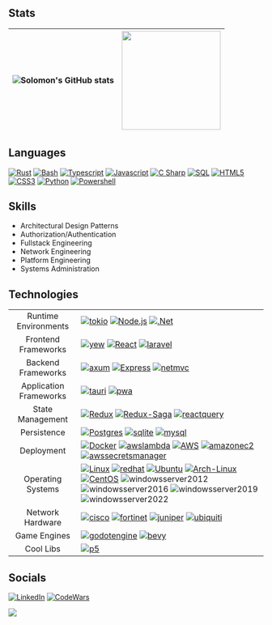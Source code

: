 ## Stats
| ![Solomon's GitHub stats](https://github-readme-stats.vercel.app/api?username=sollambert&show_icons=true&count_private=true&theme=tokyonight) | <img height="195" src="https://github-readme-stats.vercel.app/api/top-langs/?username=sollambert&langs_count=6&hide_title=true&layout=compact&hide=HTML,CSS&theme=vision-friendly-dark"/> |
|-|-|

## Languages
<!-- ![Top Langs](https://github-readme-stats.vercel.app/api/top-langs/?username=sollambert&hide_title=true&layout=compact&hide=HTML&card_width=200&theme=vision-friendly-dark) -->
[![Rust]][Rust] [![Bash]][Bash] [![Typescript]][Typescript] [![Javascript]][Javascript] [![C Sharp]][C Sharp] [![SQL]][SQL] [![HTML5]][HTML5] [![CSS3]][CSS3] [![Python]][Python] [![Powershell]][Powershell]

## Skills
- Architectural Design Patterns
- Authorization/Authentication
- Fullstack Engineering
- Network Engineering
- Platform Engineering
- Systems Administration

## Technologies
|||
|:---:|:---|
| Runtime Environments | [![tokio][tokio]][tokio-url] [![Node.js][Node.js]][Node-url] [![.Net][Net]][Net-url] |
| Frontend Frameworks | [![yew][yew]][yew-url] [![React][React.js]][React-url] [![laravel][laravel]][laravel-url] |
| Backend Frameworks | [![axum][axum]][axum-url] [![Express][Express.js]][Express-url] [![netmvc][netmvc]][netmvc-url] |
| Application Frameworks | [![tauri][tauri]][tauri-url] [![pwa][pwa]][pwa-url] |
| State Management | [![Redux][Redux]][Redux-url] [![Redux-Saga][Reduxsaga]][Reduxsaga-url] [![reactquery][reactquery]][reactquery-url] |
| Persistence | [![Postgres][postgres]][postgres-url] [![sqlite][sqlite]][sqlite-url] [![mysql][mysql]][mysql-url] |
| Deployment | [![Docker][docker]][docker-url] [![awslambda][awslambda]][awslambda-url] [![AWS][AWS]][AWS-url] [![amazonec2][amazonec2]][amazonec2-url] [![awssecretsmanager][awssecretsmanager]][awssecretsmanager-url] |
| Operating Systems | [![Linux][linux]][linux-url] [![redhat][redhat]][redhat-url] [![Ubuntu][ubuntu]][ubuntu-url] [![Arch-Linux][arch]][arch-url]  [![CentOS][centos]][centos-url] ![windowsserver2012][windowsserver2012] ![windowsserver2016][windowsserver2016] ![windowsserver2019][windowsserver2019] ![windowsserver2022][windowsserver2022] |
| Network Hardware | [![cisco][cisco]][cisco-url] [![fortinet][fortinet]][fortinet-url] [![juniper][juniper]][juniper-url] [![ubiquiti][ubiquiti]][ubiquiti-url] |
| Game Engines | [![godotengine][godotengine]][godotengine-url] [![bevy][bevy]][bevy-url] |
| Cool Libs | [![p5][p5.js]][p5-url] |

## Socials

[![LinkedIn][linkedin-shield]][linkedin-url]
[![CodeWars][codewars]][codewars-url]

![](https://komarev.com/ghpvc/?username=sollambert&label=Visitors+Count&color=green&style=for-the-badge)

<!-- MARKDOWN LINKS & IMAGES -->

<!-- Badge Template
[![NAME][NAME]][NAME-url]

[NAME]: https://img.shields.io/badge/NAME-30333a?style=for-the-badge&logo=LOGO&logoColor=FFFFFF
[NAME-url]: URL
-->

<!-- Runtime Environments -->
[tokio]: https://img.shields.io/badge/Tokio-30333a?style=for-the-badge&logo=tokio&logoColor=FFFFFF
[tokio-url]: https://tokio.rs/
[Node.js]: https://img.shields.io/badge/Node.js-30333a?style=for-the-badge&logo=nodedotjs&logoColor=4FA34D
[Node-url]: https://nodejs.org/
[Net]: https://img.shields.io/badge/%2ENET-30333a?style=for-the-badge&logo=dotnet&logoColor=61DAFB
[Net-url]: https://dotnet.microsoft.com/en-us/
<!-- Frontend Frameworks -->
[yew]: https://img.shields.io/badge/yew-30333a?style=for-the-badge&logo=yew&logoColor=A9DDC8
[yew-url]: https://yew.rs
[React.js]: https://img.shields.io/badge/React-30333a?style=for-the-badge&logo=react&logoColor=61DAFB
[React-url]: https://reactjs.org/
[laravel]: https://img.shields.io/badge/Laravel-30333a?style=for-the-badge&logo=laravel&logoColor=CD5036
[laravel-url]: https://laravel.com/
<!-- Backend Frameworks -->
[Express.js]: https://img.shields.io/badge/Express.js-30333a?style=for-the-badge&logo=express&logoColor=36CAFC
[Express-url]: https://expressjs.com/
[netmvc]: https://img.shields.io/badge/ASP%2ENET%20MVC-30333a?style=for-the-badge
[netmvc-url]: https://dotnet.microsoft.com/en-us/
[axum]: https://img.shields.io/badge/AXUM-30333a?style=for-the-badge&logo=axum&logoColor=FFFFFF
[axum-url]: https://github.com/tokio-rs/axum
<!-- Application Frameworks -->
[pwa]: https://img.shields.io/badge/pwa-30333a?style=for-the-badge&logo=pwa&logoColor=FFFFFF
[pwa-url]: https://web.dev/explore/progressive-web-apps
[tauri]: https://img.shields.io/badge/Tauri-30333a?style=for-the-badge&logo=tauri&logoColor=21C0D4
[tauri-url]: https://v2.tauri.app/
<!-- State Management -->
[Redux]: https://img.shields.io/badge/Redux-30333a?style=for-the-badge&logo=redux&logoColor=7747BA
[Redux-url]: https://redux.js.org/
[Reduxsaga]: https://img.shields.io/badge/Redux-Sagas-30333a?style=for-the-badge&logo=reduxsaga&logoColor=82D473
[Reduxsaga-url]: https://redux-saga.js.org/
[ReactQuery]: https://img.shields.io/badge/React%20Query-30333a?style=for-the-badge&logo=reactquery&logoColor=61DAFB
[ReactQuery-url]: https://tanstack.com/query/latest
<!-- Persistence -->
[postgres]: https://img.shields.io/badge/Postgres-30333a?style=for-the-badge&logo=postgresql&logoColor=2C6790
[postgres-url]: https://www.postgresql.org/
[sqlite]: https://img.shields.io/badge/sqlite-30333a?style=for-the-badge&logo=sqlite&logoColor=3696CB
[sqlite-url]: https://www.sqlite.org/
[mysql]: https://img.shields.io/badge/mysql-30333a?style=for-the-badge&logo=mysql&logoColor=E1882A
[mysql-url]: https://www.mysql.com/
<!-- Deployment -->
[docker]: https://img.shields.io/badge/Docker-30333a?style=for-the-badge&logo=docker&logoColor=4796e6
[docker-url]: https://www.docker.com/
[heroku]: https://img.shields.io/badge/Heroku-30333a?style=for-the-badge&logo=heroku&logoColor=604888
[heroku-url]: https://www.heroku.com/
[amazonec2]: https://img.shields.io/badge/AWS%20EC2-30333a?style=for-the-badge&logo=amazonec2&logoColor=FFFFFF
[amazonec2-url]: https://aws.amazon.com/
[AWS]: https://img.shields.io/badge/AWS-30333a?style=for-the-badge&logo=amazonwebservices&logoColor=FFFFFF
[AWS-url]: https://aws.amazon.com/
[awslambda]: https://img.shields.io/badge/aws%20lambda-30333a?style=for-the-badge&logo=awslambda&logoColor=FFFFFF
[awslambda-url]: https://aws.amazon.com/
[awssecretsmanager]: https://img.shields.io/badge/aws%20secrets%20manager-30333a?style=for-the-badge&logo=awssecretsmanager&logoColor=FFFFFF
[awssecretsmanager-url]: https://aws.amazon.com/
<!-- Operating Systems -->
[linux]: https://img.shields.io/badge/Linux-30333a?style=for-the-badge&logo=linux&logoColor=d0d0d0
[linux-url]: https://www.linuxfoundation.org/
[ubuntu]: https://img.shields.io/badge/Ubuntu-30333a?style=for-the-badge&logo=ubuntu&logoColor=d95d33
[ubuntu-url]: https://ubuntu.com/
[arch]: https://img.shields.io/badge/Arch-30333a?style=for-the-badge&logo=archlinux&logoColor=418dc6
[arch-url]: https://archlinux.org/
[redhat]: https://img.shields.io/badge/Redhat-30333a?style=for-the-badge&logo=redhat&logoColor=EC0019
[redhat-url]: https://www.redhat.com/en
[centos]: https://img.shields.io/badge/CentOS-30333a?style=for-the-badge&logo=centos&logoColor=965388
[centos-url]: https://www.centos.org/
[windowsserver2012]: https://img.shields.io/badge/Windows%20Server%202012-30333a?style=for-the-badge
[windowsserver2016]: https://img.shields.io/badge/Windows%20Server%202016-30333a?style=for-the-badge
[windowsserver2019]: https://img.shields.io/badge/Windows%20Server%202019-30333a?style=for-the-badge
[windowsserver2022]: https://img.shields.io/badge/Windows%20Server%202022-30333a?style=for-the-badge
<!-- Network Hardware -->
[fortinet]: https://img.shields.io/badge/Fortinet-30333a?style=for-the-badge&logo=fortinet&logoColor=FFFFFF
[fortinet-url]: https://www.fortinet.com/
[cisco]: https://img.shields.io/badge/Cisco-30333a?style=for-the-badge&logo=cisco&logoColor=FFFFFF
[cisco-url]: https://www.cisco.com/
[ubiquiti]: https://img.shields.io/badge/Ubiquiti-30333a?style=for-the-badge&logo=ubiquiti&logoColor=FFFFFF
[ubiquiti-url]: https://www.ui.com/introduction
[juniper]: https://img.shields.io/badge/Juniper-30333a?style=for-the-badge&logo=junipernetworks&logoColor=FFFFFF
[juniper-url]: https://www.juniper.net/us/en.html
<!-- Game Engines -->
[godotengine]: https://img.shields.io/badge/Godot-30333a?style=for-the-badge&logo=godotengine&logoColor=407FB4
[godotengine-url]: https://godotengine.org/
[bevy]: https://img.shields.io/badge/bevy-30333a?style=for-the-badge&logo=bevy&logoColor=E9E9E9
[bevy-url]: https://www.centos.org/
<!-- Cool Libs -->
[p5.js]: https://img.shields.io/badge/p5.js-30333a?style=for-the-badge&logo=p5dotjs&logoColor=F3245C
[p5-url]: https://p5js.org/
<!-- Languages -->
[Javascript]: https://img.shields.io/badge/Javascript-30333a?style=for-the-badge&logo=javascript&logoColor=EFD81D
[PHP]: https://img.shields.io/badge/PHP-30333a?style=for-the-badge&logo=php&logoColor=7377AD
[Typescript]: https://img.shields.io/badge/Typescript-30333a?style=for-the-badge&logo=typescript&logoColor=1f77c7
[Python]: https://img.shields.io/badge/Python-30333a?style=for-the-badge&logo=python&logoColor=FEDF61
[Java]: https://img.shields.io/badge/Java-30333a?style=for-the-badge&logo=oracle&logoColor=C84431
[C Sharp]: https://img.shields.io/badge/C%23-30333a?style=for-the-badge&logo=csharp&logoColor=189f20
[Rust]: https://img.shields.io/badge/Rust-30333a?style=for-the-badge&logo=rust&logoColor=F64824
[Go]: https://img.shields.io/badge/Go-30333a?style=for-the-badge&logo=go&logoColor=00a7d0
[SQL]: https://img.shields.io/badge/SQL-30333a?style=for-the-badge
[Powershell]: https://img.shields.io/badge/Powershell-30333a?style=for-the-badge&logo=powershell&logoColor=1f77c7
[Bash]: https://img.shields.io/badge/Bash-30333a?style=for-the-badge&logo=gnubash&logoColor=c0c0c0
[HTML5]: https://img.shields.io/badge/HTML5-30333a?style=for-the-badge&logo=html5&logoColor=cc5434
[CSS3]: https://img.shields.io/badge/CSS3-30333a?style=for-the-badge&logo=css3&logoColor=2950d5
<!-- Socials -->
[codewars]: https://www.codewars.com/users/sollambert/badges/micro
[codewars-url]: https://www.codewars.com/users/sollambert
[linkedin-shield]: https://img.shields.io/badge/-LinkedIn-black.svg?style=for-the-badge&logo=linkedin&colorB=555
[linkedin-url]: https://linkedin.com/in/sollambert
